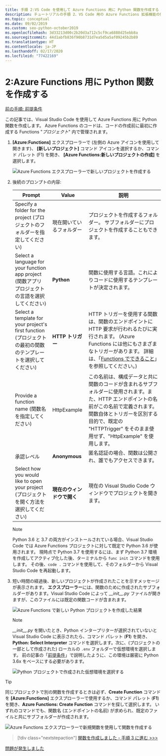 ```yaml
---
title: 手順 2:VS Code を使用して Azure Functions 用に Python 関数を作成する
description: チュートリアルの手順 2、VS Code 用の Azure Functions 拡張機能の使用方法を紹介する。
ms.topic: conceptual
ms.date: 09/02/2019
ms.custom: seo-python-october2019
ms.openlocfilehash: 3d33213d00c2b20d3a712c5cf9ca6888d25ebb8a
ms.sourcegitcommit: 44d1abfb836f90b8731d7ea5d5a5af09245b2b89
ms.translationtype: HT
ms.contentlocale: ja-JP
ms.lasthandoff: 02/17/2020
ms.locfileid: "77422169"
---
```

# <a name="2-create-a-python-function-for-azure-functions"></a>2:Azure Functions 用に Python 関数を作成する

[前の手順: 前提条件](tutorial-vs-code-serverless-python-01.md)

この記事では、Visual Studio Code を使用して Azure Functions 用に Python 関数を作成します。 Azure Functions のコードは、コードの作成前に最初に作成する Functions "_プロジェクト_" 内で管理されます。

1. **[Azure:Functions]** エクスプローラーで (左側の Azure アイコンを使用して開きます)、 **[新しいプロジェクト]** コマンド アイコンを選択するか、コマンド パレット (F1) を開き、 **[Azure Functions:新しいプロジェクトの作成]** を選択します。

    ![Azure Functions エクスプローラーで新しいプロジェクトを作成する](media/tutorial-vs-code-serverless-python/create-a-new-project-in-azure-functions-explorer.png)

1. 後続のプロンプトの内容:

    | Prompt | Value | 説明 |
    | --- | --- | --- |
    | Specify a folder for the project (プロジェクトのフォルダーを指定してください) | 現在開いているフォルダー | プロジェクトを作成するフォルダー。 サブフォルダーにプロジェクトを作成することもできます。 |
    | Select a language for your function app project (関数アプリ プロジェクトの言語を選択してください) | **Python** | 関数に使用する言語。これによりコードに使用するテンプレートが決定されます。 |
    | Select a template for your project's first function (プロジェクトの最初の関数のテンプレートを選択してください) | **HTTP トリガー** | HTTP トリガーを使用する関数は、関数のエンドポイントに HTTP 要求が行われるたびに実行されます。 (Azure Functions には他にもさまざまなトリガーがあります。 詳細は、「[Functions でできること](/azure/azure-functions/functions-overview#what-can-i-do-with-functions)」を参照してください。) |
    | Provide a function name (関数名を指定してください) | HttpExample | この名前は、構成データと共に関数のコードが含まれるサブフォルダーに使用されます。また、HTTP エンドポイントの名前がこの名前で定義されます。 関数自体とトリガーを区別する目的で、既定の "HTTPTrigger" をそのまま使用せず、"HttpExample" を使用します。 |
    | 承認レベル | **Anonymous** | 匿名認証の場合、関数は公開され、誰でもアクセスできます。 |
    | Select how you would like to open your project (プロジェクトを開く方法を選択してください) | **現在のウィンドウで開く** | 現在の Visual Studio Code ウィンドウでプロジェクトを開きます。 |

    > [!NOTE]
    > Python 3.6 と 3.7 の両方がインストールされている場合、Visual Studio Code では Azure Functions プロジェクトに対して既定で Python 3.6 が使用されます。 現時点で Python 3.7 を使用するには、まず Python 3.7 環境を作成してアクティブ化した後、ターミナルから `func init` コマンドを使用します。 その後、`code .` コマンドを使用して、そのフォルダーから Visual Studio Code を再起動します。

1. 短い時間の経過後、新しいプロジェクトが作成されたことを示すメッセージが表示されます。 **エクスプローラー**には、関数のために作成されたサブフォルダーがあります。Visual Studio Code によって *\_\_init\_\_.py* ファイルが開きますが、このファイルには既定の関数コードが含まれます。

    ![Azure Functions で新しい Python プロジェクトを作成した結果](media/tutorial-vs-code-serverless-python/display-results-of-new-python-project-in-azure-functions.png)

    > [!NOTE]
    > *\_\_init\_\_.py* を開いたとき、Python インタープリターが選択されていないと Visual Studio Code に表示されたら、コマンド パレット (**F1**) を開き、**Python: Select Interpreter** コマンドを選択します。次に、(プロジェクトの一部として作成された) ローカルの `.env` フォルダーで仮想環境を選択します。 前の記事の「[前提条件](tutorial-vs-code-serverless-python-01.md#prerequisites)」で説明したように、この環境は厳密に Python 3.6x をベースにする必要があります。
    >
    > ![Python プロジェクトで作成された仮想環境を選択する](media/tutorial-vs-code-serverless-python/select-virtual-environment-created-with-the-python-project.png)

> [!TIP]
> 同じプロジェクトで別の関数を作成するときは必ず、**Create Function** コマンドを **[Azure:Functions]** エクスプローラーで使用するか、コマンド パレット (**F1**) を開き、**Azure Functions: Create Function** コマンドを探して選択します。 いずれのコマンドでも、関数名 (エンドポイントの名前) が求められ、既定のファイルと共にサブフォルダーが作成されます。
>
> ![Azure Functions エクスプローラーで新規関数を使用して関数を作成する](media/tutorial-vs-code-serverless-python/create-new-functions-in-azure-functions-explorer.png)

> [!div class="nextstepaction"]
> [関数を作成しました - 手順 3 に進む >>>](tutorial-vs-code-serverless-python-03.md)

[問題が発生しました](https://www.research.net/r/PWZWZ52?tutorial=vscode-functions-python&step=02-create-function)
